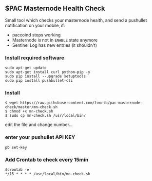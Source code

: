 ## $PAC Masternode Health Check

Small tool which checks your masternode health, and send a pushullet notification on your mobile, if:
* paccoind stops working
* Masternode is not in `ENABLE` state anymore
* Sentinel Log has new entries (it shouldn't)



### Install required software
```
sudo apt-get update
sudo apt-get install curl python-pip -y
sudo pip install --upgrade setuptools
sudo pip install pushbullet-cli
```

### Install
```
$ wget https://raw.githubusercontent.com/foxrtb/pac-masternode-check/master/mn-check.sh
$ chmod +x mn-check.sh
$ sudo cp mn-check.sh /usr/local/bin/
```
edit the file and change  <VIM TX> number...
  

### enter your pushullet API KEY
```
pb set-key
```

### Add Crontab to check every 15min
```
$crontab -e
*/15 * * * * /usr/local/bin/mn-check.sh
```
